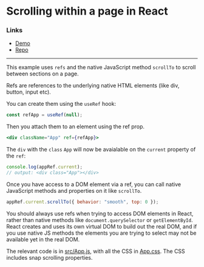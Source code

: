 # Scrolling within a page in React

### Links

-   <a href="https://react-scroll-example.netlify.app/" target="_blank">Demo</a>
-   <a href="https://github.com/code-shmode/react-scroll-example" target="_blank">Repo</a>

---

This example uses `refs` and the native JavaScript method `scrollTo` to scroll between sections on a page.

Refs are references to the underlying native HTML elements (like div, button, input etc).

You can create them using the `useRef` hook:

```js
const refApp = useRef(null);
```

Then you attach them to an element using the ref prop.

```jsx
<div className="App" ref={refApp}>
```

The `div` with the `class` `App` will now be avaialable on the `current` property of the `ref`:

```js
console.log(appRef.current);
// output: <div class="App"></div>
```

Once you have access to a DOM element via a ref, you can call native JavaScript methods and properties on it like `scrollTo`.

```js
appRef.current.scrollTo({ behavior: "smooth", top: 0 });
```

You should always use refs when trying to access DOM elements in React, rather than native methods like `document.querySelector` or `getElementById`. React creates and uses its own virtual DOM to build out the real DOM, and if you use native JS methods the elements you are trying to select may not be available yet in the real DOM.

The relevant code is in <a href="https://github.com/javascript-repositories/react-scroll-example/blob/master/src/App.js" target="_blank">src/App.js</a>, with all the CSS in <a href="https://github.com/javascript-repositories/react-scroll-example/blob/master/src/App.css">App.css</a>. The CSS includes snap scrolling properties.
